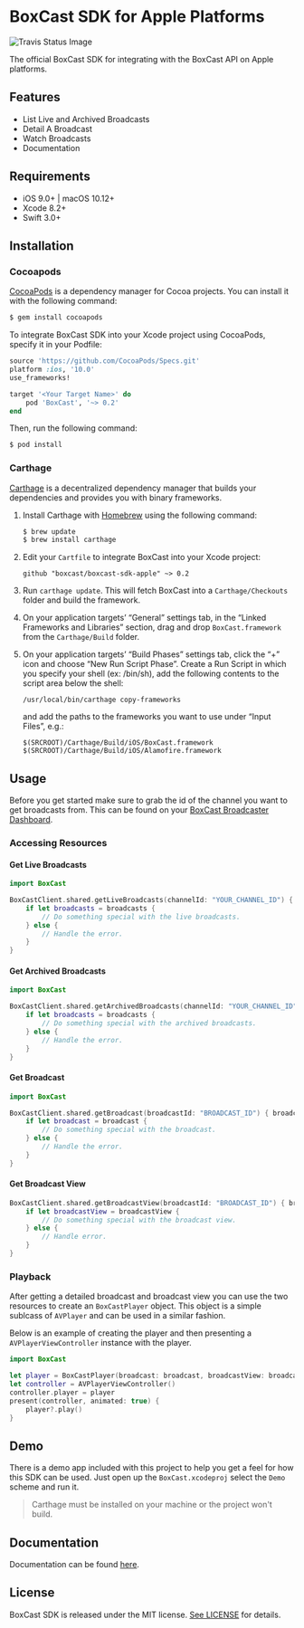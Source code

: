 # BoxCast SDK for Apple Platforms

![Travis Status Image](https://travis-ci.org/boxcast/boxcast-sdk-apple.svg?branch=master)

The official BoxCast SDK for integrating with the BoxCast API on Apple platforms.

## Features

- List Live and Archived Broadcasts
- Detail A Broadcast
- Watch Broadcasts
- Documentation

## Requirements

- iOS 9.0+ | macOS 10.12+
- Xcode 8.2+
- Swift 3.0+

## Installation

### Cocoapods

[CocoaPods](https://cocoapods.org) is a dependency manager for Cocoa projects. You can install it with the following command:

```bash
$ gem install cocoapods
```

To integrate BoxCast SDK into your Xcode project using CocoaPods, specify it in your Podfile:

```ruby
source 'https://github.com/CocoaPods/Specs.git'
platform :ios, '10.0'
use_frameworks!

target '<Your Target Name>' do
    pod 'BoxCast', '~> 0.2'
end
```

Then, run the following command:

```bash
$ pod install
```

### Carthage

[Carthage](https://github.com/Carthage/Carthage) is a decentralized dependency manager that builds your dependencies and provides you with binary frameworks.

1. Install Carthage with [Homebrew](http://brew.sh/) using the following command:

	```bash
	$ brew update
	$ brew install carthage
	```

2. Edit your `Cartfile` to integrate BoxCast into your Xcode project:

	```ogdl
	github "boxcast/boxcast-sdk-apple" ~> 0.2
	```

3. Run `carthage update`. This will fetch BoxCast into a `Carthage/Checkouts` folder and build the framework.

4. On your application targets’ “General” settings tab, in the “Linked Frameworks and Libraries” section, drag and drop `BoxCast.framework` from the `Carthage/Build` folder.

5. On your application targets’ “Build Phases” settings tab, click the “+” icon and choose “New Run Script Phase”. Create a Run Script in which you specify your shell (ex: /bin/sh), add the following contents to the script area below the shell:

	```
	/usr/local/bin/carthage copy-frameworks
	```

	and add the paths to the frameworks you want to use under “Input Files”, e.g.:

	```
	$(SRCROOT)/Carthage/Build/iOS/BoxCast.framework
	$(SRCROOT)/Carthage/Build/iOS/Alamofire.framework
	```

## Usage

Before you get started make sure to grab the id of the channel you want to get broadcasts from. This can be found on your [BoxCast Broadcaster Dashboard](https://dashboard.boxcast.com/#/channels).

### Accessing Resources

#### Get Live Broadcasts

```swift
import BoxCast

BoxCastClient.shared.getLiveBroadcasts(channelId: "YOUR_CHANNEL_ID") { broadcasts, error in
    if let broadcasts = broadcasts {
        // Do something special with the live broadcasts.
    } else {
        // Handle the error.
    }
}
```

#### Get Archived Broadcasts

```swift
import BoxCast

BoxCastClient.shared.getArchivedBroadcasts(channelId: "YOUR_CHANNEL_ID") { broadcasts, error in
    if let broadcasts = broadcasts {
        // Do something special with the archived broadcasts.
    } else {
        // Handle the error.
    }
}
```

#### Get Broadcast

```swift
import BoxCast

BoxCastClient.shared.getBroadcast(broadcastId: "BROADCAST_ID") { broadcast, error in
    if let broadcast = broadcast {
        // Do something special with the broadcast.
    } else {
        // Handle the error.
    }
}
```

#### Get Broadcast View

```swift
BoxCastClient.shared.getBroadcastView(broadcastId: "BROADCAST_ID") { broadcastView, error in
    if let broadcastView = broadcastView {
        // Do something special with the broadcast view.
    } else {
        // Handle error.
    }
}
```

### Playback

After getting a detailed broadcast and broadcast view you can use the two resources to create an `BoxCastPlayer` object. This object is a simple sublcass of `AVPlayer` and can be used in a similar fashion.

Below is an example of creating the player and then presenting a `AVPlayerViewController` instance with the player.

```swift
import BoxCast

let player = BoxCastPlayer(broadcast: broadcast, broadcastView: broadcastView)
let controller = AVPlayerViewController()
controller.player = player
present(controller, animated: true) {
    player?.play()
}
```

## Demo

There is a demo app included with this project to help you get a feel for how this SDK can be used. Just open up the `BoxCast.xcodeproj` select the `Demo` scheme and run it.

> Carthage must be installed on your machine or the project won't build.

## Documentation

Documentation can be found [here](https://boxcast.github.io/boxcast-sdk-apple/).

## License

BoxCast SDK is released under the MIT license. [See LICENSE](https://github.com/boxcast/boxcast-sdk-apple/blob/master/LICENSE) for details.
